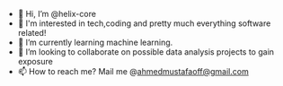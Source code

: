 - 👋 Hi, I’m @helix-core
- 👀 I'm interested in tech,coding and pretty much everything software related!
- 🌱 I’m currently learning machine learning.
- 💞️ I’m looking to collaborate on possible data analysis projects to gain exposure
- 📫 How to reach me? Mail me @ahmedmustafaoff@gmail.com

<!---
helix-core/helix-core is a ✨ special ✨ repository because its `README.md` (this file) appears on your GitHub profile.
You can click the Preview link to take a look at your changes.
--->
